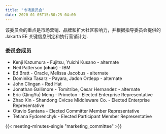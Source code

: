 ```yaml
---
title: "市场委员会"
date: 2020-01-05T15:50:25-04:00
---
```


该委员会的重点是市场营销、品牌和扩大社区影响力，并根据指导委员会提供的 Jakarta EE 关键信息制定和执行营销计划.

<!--more-->

### 委员会成员

* Kenji Kazumura - Fujitsu, Yuichi Kusano - alternate
* Neil Patterson (**chair**) - IBM
* Ed Bratt - Oracle, Melissa Jacobus - alternate
* Dominika Tasarz - Payara, Jadon Ortlepp - alternate
* John Clingan - Red Hat
* Jonathan Gallimore - Tomitribe, Cesar Hernandez - alternate
* Eric (QingYu) Meng - Primeton - Elected Enterprise Representative
* Zhao Xin - Shandong Cvicse Middleware Co. - Elected Enterprise Representative
* Otavio Santana - Elected Committer Member Representative
* Tetiana Fydorenchyk - Elected Participant Member Representative

{{< meeting-minutes-single "marketing_committee" >}}
